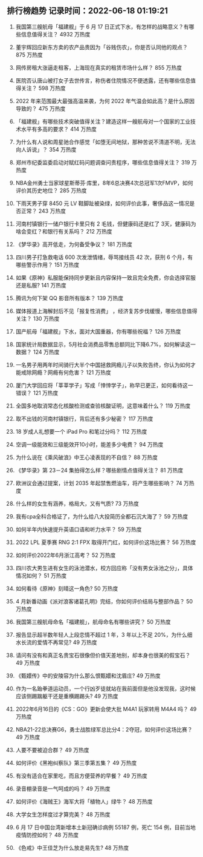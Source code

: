 
## 排行榜趋势 记录时间：2022-06-18 01:19:21
  
  1. 我国第三艘航母「福建舰」于 6 月 17 日正式下水，有怎样的战略意义？有哪些信息值得关注？ 4932 万热度
    
  2. 董宇辉回应新东方卖的农产品贵因为「谷贱伤农」，你是否认同他的观点？ 875 万热度
    
  3. 网传房租大涨逼走租客，上海现在真实的租赁市场什么样？ 855 万热度
    
  4. 医院否认唐山被打女子去世传言，称伤者住院情况不便透露，还有哪些信息值得关注？ 598 万热度
    
  5. 2022 年来范围最大最强高温来袭，为何 2022 年气温会如此高？是什么原因导致的？ 475 万热度
    
  6. 「福建舰」有哪些技术突破值得关注？建造这样一艘航母对一个国家的工业技术水平有多高的要求？ 414 万热度
    
  7. 为什么有人说和周星驰合作感觉「如堕无间地狱，那种苦说不清道不明，无法向人诉说」？ 354 万热度
    
  8. 郑州市纪委监委启动对赋红码问题调查问责程序，哪些信息值得关注？ 319 万热度
    
  9. NBA金州勇士当家球星斯蒂芬·库里，8年6总决赛4次总冠军1次FMVP，如何评价其历史地位？ 285 万热度
    
  10. 下雨天男子穿 8450 元 LV 鞋脚趾被染绿，如何评价此事，奢侈品这一情况是否正常？ 243 万热度
    
  11. 河南村镇银行一储户银行卡里只有 2 毛钱，但健康码还是红了 3天，健康码为啥会变红？和银行有关系吗？ 212 万热度
    
  12. 《梦华录》高开低走，为何备受争议？ 181 万热度
    
  13. 四川男子打急救电话 600 次发泄情绪，辱骂接线员 42 次，获刑 6 个月，有哪些警示作用？ 151 万热度
    
  14. 如果《原神》私服能保持同步更新且内容保持一致且完全免费，你会选择官服还是私服? 141 万热度
    
  15. 腾讯为何下架 QQ 影音所有版本？ 139 万热度
    
  16. 媒体报道上海解封后不见「报复性消费」 ，经济复苏步伐缓慢，哪些信息值得关注？ 130 万热度
    
  17. 国产航母「福建舰」下水，面对大国重器，你有哪些祝福？ 126 万热度
    
  18. 国家统计局数据显示，5月社会消费品零售总额同比下降6.7%，如何解读这一数据？ 124 万热度
    
  19. 一名男子用两年时间骑行大半个中国拯救网瘾儿子以失败告终，你认为如何才能戒除网瘾？网瘾有何危害？ 121 万热度
    
  20. 厦门大学回应将「莘莘学子」写成「悻悻学子」，称早已更正，如何看待这一错误？ 121 万热度
    
  21. 全国多地取消常态化核酸检测或查验核酸证明，这意味着什么？ 119 万热度
    
  22. 取不出钱的河南村镇银行，背后还有多少秘密？ 117 万热度
    
  23. 18 岁成人礼想要一个 iPad Pro 和笔过分吗？ 112 万热度
    
  24. 空调一级能效和三级能效开10小时，能差多少电费？ 94 万热度
    
  25. 为什么说在《乘风破浪》中王心凌表现的不自信？ 88 万热度
    
  26. 《梦华录》第 23－24 集拍得怎么样？哪些剧情点值得关注？ 81 万热度
    
  27. 欧洲议会通过提案，计划 2035 年起禁售燃油车，将产生哪些影响？ 74 万热度
    
  28. 什么样的女生有涵养，格局大，又有气质? 73 万热度
    
  29. 我有cpa全科合格证了，为什么给八大投简历全都石沉大海了？ 59 万热度
    
  30. 如何半年内快速提升英语口语和听力水平？ 59 万热度
    
  31. 2022 LPL 夏季赛 RNG 2:1 FPX 取得开门红，如何评价这场比赛？ 56 万热度
    
  32. 如何评价2022年6月浙江高考？ 52 万热度
    
  33. 四川农大男生进有女生的泳池潜水，校方回应称「没有男女泳池之分」，具体情况如何？ 51 万热度
    
  34. 如何看待《原神》刻晴这一角色? 50 万热度
    
  35. 4 月新番动画《派对浪客诸葛孔明》完结，你如何评价结局与整部作品？ 50 万热度
    
  36. 我国第三艘航母命名「福建舰」，航母命名有哪些讲究？ 50 万热度
    
  37. 报告显示超半数年轻人上段恋情不超过 1 年，3 年以上不足 20%，为什么细水长流的爱情不再常见? 49 万热度
    
  38. 请问有没有和真正名贵宝石很像但价值天差地别，却本身也很美的假宝石？ 49 万热度
    
  39. 《甄嬛传》中的安陵容为什么那么恨甄嬛和沈眉庄? 49 万热度
    
  40. 作为一名跆拳道运动员，一个行凶歹徒就站在我前面但是他没发现我，这时候应该侧踢踹躯干还是重横踢踢头? 49 万热度
    
  41. 2022年6月16日的《CS：GO》更新会使大批 M4A1 玩家转用 M4A4 吗？ 49 万热度
    
  42. NBA21-22总决赛G6，勇士战胜绿军总比分4：2夺冠，如何评价这场比赛？ 49 万热度
    
  43. 人要不要被迫合群？ 49 万热度
    
  44. 如何评价《黑袍纠察队》第三季第五集？ 49 万热度
    
  45. 有没有适合在家里吃，而且方便营养的早餐？ 49 万热度
    
  46. 录音棚录音是一气呵成的吗？ 49 万热度
    
  47. 如何评价《海贼王》海军大将「植物人」绿牛？ 48 万热度
    
  48. 大学女生怎样度过才算完美？ 48 万热度
    
  49. 6 月 17 日中国台湾新增本土新冠确诊病例 55187 例，死亡 154 例，目前当地疫情防控如何？ 48 万热度
    
  50. 《色戒》中王佳芝为什么放走易先生? 48 万热度
    